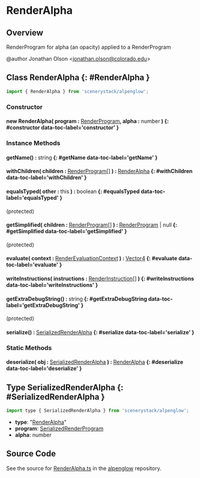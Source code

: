 # RenderAlpha

## Overview

RenderProgram for alpha (an opacity) applied to a RenderProgram

@author Jonathan Olson &lt;jonathan.olson@colorado.edu&gt;

## Class RenderAlpha {: #RenderAlpha }


```js
import { RenderAlpha } from 'scenerystack/alpenglow';
```
### Constructor

#### new RenderAlpha( program : <span style="font-weight: 400;">[RenderProgram](../alpenglow/RenderProgram.md)</span>, alpha : <span style="font-weight: 400;"><span style="color: hsla(calc(var(--md-hue) + 180deg),80%,40%,1);">number</span></span> ) {: #constructor data-toc-label='constructor' }

### Instance Methods

#### getName() : <span style="font-weight: 400;"><span style="color: hsla(calc(var(--md-hue) + 180deg),80%,40%,1);">string</span></span> {: #getName data-toc-label='getName' }

#### withChildren( children : <span style="font-weight: 400;">[RenderProgram](../alpenglow/RenderProgram.md)[]</span> ) : <span style="font-weight: 400;">[RenderAlpha](../alpenglow/RenderAlpha.md)</span> {: #withChildren data-toc-label='withChildren' }

#### equalsTyped( other : <span style="font-weight: 400;"><span style="color: hsla(calc(var(--md-hue) + 180deg),80%,40%,1);">this</span></span> ) : <span style="font-weight: 400;"><span style="color: hsla(calc(var(--md-hue) + 180deg),80%,40%,1);">boolean</span></span> {: #equalsTyped data-toc-label='equalsTyped' }

(protected)

#### getSimplified( children : <span style="font-weight: 400;">[RenderProgram](../alpenglow/RenderProgram.md)[]</span> ) : <span style="font-weight: 400;">[RenderProgram](../alpenglow/RenderProgram.md) | <span style="color: hsla(calc(var(--md-hue) + 180deg),80%,40%,1);">null</span></span> {: #getSimplified data-toc-label='getSimplified' }

(protected)

#### evaluate( context : <span style="font-weight: 400;">[RenderEvaluationContext](../alpenglow/RenderEvaluationContext.md)</span> ) : <span style="font-weight: 400;">[Vector4](../dot/Vector4.md)</span> {: #evaluate data-toc-label='evaluate' }

#### writeInstructions( instructions : <span style="font-weight: 400;">[RenderInstruction](../alpenglow/RenderInstruction.md)[]</span> ) {: #writeInstructions data-toc-label='writeInstructions' }

#### getExtraDebugString() : <span style="font-weight: 400;"><span style="color: hsla(calc(var(--md-hue) + 180deg),80%,40%,1);">string</span></span> {: #getExtraDebugString data-toc-label='getExtraDebugString' }

(protected)

#### serialize() : <span style="font-weight: 400;">[SerializedRenderAlpha](../alpenglow/RenderAlpha.md#SerializedRenderAlpha)</span> {: #serialize data-toc-label='serialize' }

### Static Methods

#### deserialize( obj : <span style="font-weight: 400;">[SerializedRenderAlpha](../alpenglow/RenderAlpha.md#SerializedRenderAlpha)</span> ) : <span style="font-weight: 400;">[RenderAlpha](../alpenglow/RenderAlpha.md)</span> {: #deserialize data-toc-label='deserialize' }



## Type SerializedRenderAlpha {: #SerializedRenderAlpha }


```js
import type { SerializedRenderAlpha } from 'scenerystack/alpenglow';
```


- **type**: "[RenderAlpha](../alpenglow/RenderAlpha.md)"
- **program**: [SerializedRenderProgram](../alpenglow/RenderProgram.md#SerializedRenderProgram)
- **alpha**: <span style="color: hsla(calc(var(--md-hue) + 180deg),80%,40%,1);">number</span>




## Source Code

See the source for [RenderAlpha.ts](https://github.com/phetsims/alpenglow/blob/main/js/render-program/RenderAlpha.ts) in the [alpenglow](https://github.com/phetsims/alpenglow) repository.
